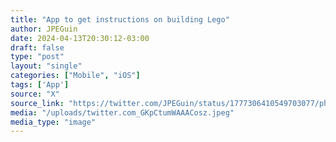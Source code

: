 ```yaml
---
title: "App to get instructions on building Lego"
author: JPEGuin
date: 2024-04-13T20:30:12-03:00
draft: false
type: "post"
layout: "single"
categories: ["Mobile", "iOS"]
tags: ['App']
source: "X"
source_link: "https://twitter.com/JPEGuin/status/1777306410549703077/photo/1"
media: "/uploads/twitter.com_GKpCtumWAAACosz.jpeg"
media_type: "image"
---
```


